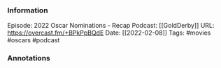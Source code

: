 ### Information

Episode: 2022  Oscar Nominations - Recap
Podcast: [[GoldDerby]]
URL: https://overcast.fm/+BPkPpBQdE
Date: [[2022-02-08]]
Tags: #movies #oscars 
#podcast


### Annotations

